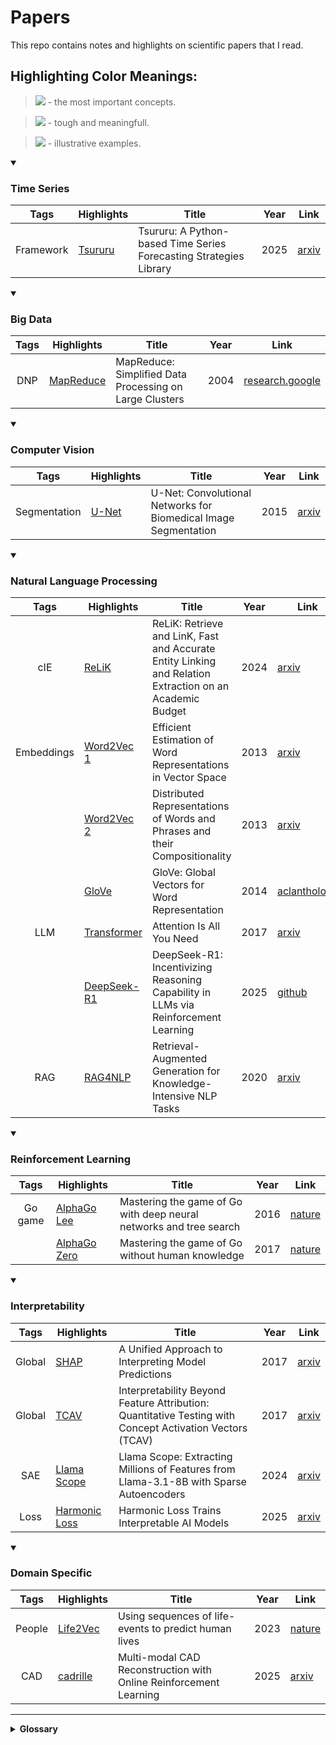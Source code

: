 # Papers

This repo contains notes and highlights on scientific papers that I read.

## Highlighting Color Meanings:

> [![](https://img.shields.io/badge/yellow-yellow?style=for-the-badge)]() - the most important concepts.

> [![](https://img.shields.io/badge/red-red?style=for-the-badge)]() - tough and meaningfull.

> [![](https://img.shields.io/badge/green-green?style=for-the-badge)]() - illustrative examples.

<details open>
<summary><h3>Time Series</h3></summary>

|   Tags    | Highlights                          | Title                                                              | Year | Link                                        |
| :-------: | ----------------------------------- | ------------------------------------------------------------------ | :--: | ------------------------------------------- |
| Framework | [Tsururu](./highlights/Tsururu.pdf) | Tsururu: A Python-based Time Series Forecasting Strategies Library | 2025 | [arxiv](https://arxiv.org/abs/2509.15843v1) |

</details>

<details open>
<summary><h3>Big Data</h3></summary>

| Tags | Highlights                              | Title                                                   | Year | Link                                                                                                                 |
| :--: | --------------------------------------- | ------------------------------------------------------- | :--: | -------------------------------------------------------------------------------------------------------------------- |
| DNP  | [MapReduce](./highlights/MapReduce.pdf) | MapReduce: Simplified Data Processing on Large Clusters | 2004 | [research.google](https://static.googleusercontent.com/media/research.google.com/en/us/archive/mapreduce-osdi04.pdf) |

</details>

<details open>
<summary><h3>Computer Vision</h3></summary>

|     Tags     | Highlights                      | Title                                                           | Year | Link                                      |
| :----------: | ------------------------------- | --------------------------------------------------------------- | :--: | ----------------------------------------- |
| Segmentation | [U-Net](./highlights/U-Net.pdf) | U-Net: Convolutional Networks for Biomedical Image Segmentation | 2015 | [arxiv](https://arxiv.org/abs/1505.04597) |

</details>

<details open>
<summary><h3>Natural Language Processing</h3></summary>

|    Tags    | Highlights                                  | Title                                                                                                    | Year | Link                                                                           |
| :--------: | ------------------------------------------- | -------------------------------------------------------------------------------------------------------- | :--: | ------------------------------------------------------------------------------ |
|    cIE     | [ReLiK](./highlights/ReLiK.pdf)             | ReLiK: Retrieve and LinK, Fast and Accurate Entity Linking and Relation Extraction on an Academic Budget | 2024 | [arxiv](https://arxiv.org/abs/2408.00103)                                      |
| Embeddings | [Word2Vec 1](./highlights/Word2Vec%201.pdf) | Efficient Estimation of Word Representations in Vector Space                                             | 2013 | [arxiv](https://arxiv.org/abs/1301.3781)                                       |
|            | [Word2Vec 2](./highlights/Word2Vec%202.pdf) | Distributed Representations of Words and Phrases and their Compositionality                              | 2013 | [arxiv](https://arxiv.org/abs/1310.4546)                                       |
|            | [GloVe](./highlights/GloVe.pdf)             | GloVe: Global Vectors for Word Representation                                                            | 2014 | [aclanthology](https://aclanthology.org/D14-1162/)                             |
|    LLM     | [Transformer](./highlights/Transformer.pdf) | Attention Is All You Need                                                                                | 2017 | [arxiv](https://arxiv.org/abs/1706.03762)                                      |
|            | [DeepSeek-R1](./highlights/DeepSeek-R1.pdf) | DeepSeek-R1: Incentivizing Reasoning Capability in LLMs via Reinforcement Learning                       | 2025 | [github](https://github.com/deepseek-ai/DeepSeek-R1/blob/main/DeepSeek_R1.pdf) |
|    RAG     | [RAG4NLP](./highlights/RAG4NLP.pdf)         | Retrieval-Augmented Generation for Knowledge-Intensive NLP Tasks                                         | 2020 | [arxiv](https://arxiv.org/abs/2005.11401)                                      |

</details>

<details open>
<summary><h3>Reinforcement Learning</h3></summary>

|  Tags   | Highlights                                      | Title                                                              | Year | Link                                                  |
| :-----: | ----------------------------------------------- | ------------------------------------------------------------------ | :--: | ----------------------------------------------------- |
| Go game | [AlphaGo Lee](./highlights/AlphaGo%20Lee.pdf)   | Mastering the game of Go with deep neural networks and tree search | 2016 | [nature](https://www.nature.com/articles/nature16961) |
|         | [AlphaGo Zero](./highlights/AlphaGo%20Zero.pdf) | Mastering the game of Go without human knowledge                   | 2017 | [nature](https://www.nature.com/articles/nature24270) |

</details>

<details open>
<summary><h3>Interpretability</h3></summary>

|  Tags  | Highlights                                        | Title                                                                                                    | Year | Link                                        |
| :----: | ------------------------------------------------- | -------------------------------------------------------------------------------------------------------- | :--: | ------------------------------------------- |
| Global | [SHAP](./highlights/SHAP.pdf)                     | A Unified Approach to Interpreting Model Predictions                                                     | 2017 | [arxiv](https://arxiv.org/abs/1705.07874)   |
| Global | [TCAV](./highlights/TCAV.pdf)                     | Interpretability Beyond Feature Attribution: Quantitative Testing with Concept Activation Vectors (TCAV) | 2017 | [arxiv](https://arxiv.org/abs/1711.11279)   |
|  SAE   | [Llama Scope](./highlights/Llama%20Scope.pdf)     | Llama Scope: Extracting Millions of Features from Llama-3.1-8B with Sparse Autoencoders                  | 2024 | [arxiv](https://arxiv.org/abs/2410.20526)   |
|  Loss  | [Harmonic Loss](./highlights/Harmonic%20Loss.pdf) | Harmonic Loss Trains Interpretable AI Models                                                             | 2025 | [arxiv](https://arxiv.org/abs/2502.01628v1) |

</details>

<details open>
<summary><h3>Domain Specific</h3></summary>

|  Tags  | Highlights                            | Title                                                             | Year | Link                                                         |
| :----: | ------------------------------------- | ----------------------------------------------------------------- | :--: | ------------------------------------------------------------ |
| People | [Life2Vec](./highlights/Life2Vec.pdf) | Using sequences of life-events to predict human lives             | 2023 | [nature](https://www.nature.com/articles/s43588-023-00573-5) |
|  CAD   | [cadrille](./highlights/cadrille.pdf) | Multi-modal CAD Reconstruction with Online Reinforcement Learning | 2025 | [arxiv](https://arxiv.org/abs/2505.22914)                    |

</details>

<!--
<details>
<summary><h3>...</h3></summary>

| Tags | Highlights | Title | Year | Link |
| :--: | ---------- | ----- | :--: | ---- |
|      |            |       |      |      |

</details>
-->

---

<details>
<summary><b>Glossary</b></summary>

- DNP - Distributed and Network Programming
- cIE - closed Information Extraction
- LLM - Large Language Model
- RAG - Retrieval Augmented Generation
- SAE - Sparse AutoEncoder

</details>

